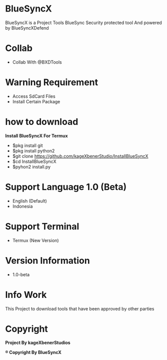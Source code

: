 # BlueSyncX
BlueSyncX is a Project Tools BlueSync Security protected tool And powered by BlueSyncXDefend


# Collab
- Collab With @BXDTools


# Warning Requirement
- Access SdCard Files
- Install Certain Package


# how to download
**Install BlueSyncX For Termux**
- $pkg install git
- $pkg install python2
- $git clone https://github.com/kageXbenerStudio/InstallBlueSyncX
- $cd InstallBlueSyncX
- $pyhon2 install.py

# Support Language 1.0 (Beta)
- English (Default)
- Indonesia


# Support Terminal 
- Termux (New Version)


# Version Information
- 1.0-beta


# Info Work
This Project to download tools that have been approved by other parties


# Copyright
**Project By kageXbenerStudios**

**® Copyright By BlueSyncX**
